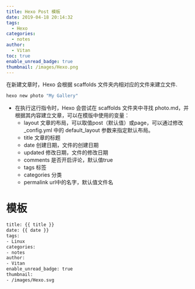 ```yaml
---
title: Hexo Post 模板
date: 2019-04-18 20:14:32
tags:
  - Hexo
categories:
  - notes
author:
  - Vitan
toc: true
enable_unread_badge: true
thumbnail: /images/Hexo.png
---
```

在新建文章时，Hexo 会根据 scaffolds 文件夹内相对应的文件来建立文件.
<!--more-->
```bash
hexo new photo "My Gallery"
```
  - 在执行这行指令时，Hexo 会尝试在 scaffolds 文件夹中寻找 photo.md，并根据其内容建立文章，可以在模版中使用的变量：
	- layout 文章的布局，可以取值post（默认值）或page，可以通过修改 _config.yml 中的 default_layout 参数来指定默认布局。
	- title 文章的标题
	- date 创建日期，文件的创建日期
	- updated 修改日期，文件的修改日期
	- comments 是否开启评论，默认值true
	- tags 标签
	- categories 分类
	- permalink url中的名字，默认值文件名

# 模板
```bash
title: {{ title }}
date: {{ date }}
tags:
- Linux
categories:
- notes
author:
- Vitan
enable_unread_badge: true
thumbnail:
- /images/Hexo.svg
```
